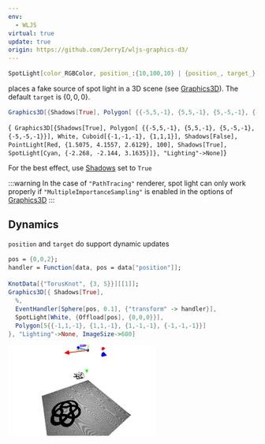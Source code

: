 ```yaml
---
env:
  - WLJS
virtual: true
update: true
origin: https://github.com/JerryI/wljs-graphics-d3/
---
```

```mathematica
SpotLight[color_RGBColor, position_:{10,100,10} | {position_, target_}, angle_:Pi/3, intensity_:100, distance_:0, penumbra_:0, decay_:2]
```

places a fake source of spot light in a 3D scene (see [Graphics3D](frontend/Reference/Graphics3D/Graphics3D.md)). The default `target` is $\{0,0,0\}$. 

```mathematica
Graphics3D[{Shadows[True], Polygon[ {{-5,5,-1}, {5,5,-1}, {5,-5,-1}, {-5,-5,-1}}], White, Cuboid[{-1,-1,-1}, {1,1,1}], Shadows[False], PointLight[Red, {1.5075, 4.1557, 2.6129}, 100], Shadows[True], SpotLight[Cyan, {-2.268, -2.144, 3.1635}]}, "Lighting"->None]
```

<Wl >{`
Graphics3D[{Shadows[True], Polygon[ {{-5,5,-1}, {5,5,-1}, {5,-5,-1}, {-5,-5,-1}}], White, Cuboid[{-1,-1,-1}, {1,1,1}], Shadows[False], PointLight[Red, {1.5075, 4.1557, 2.6129}, 100], Shadows[True], SpotLight[Cyan, {-2.268, -2.144, 3.1635}]}, "Lighting"->None]`}</Wl>

For the best effect, use [Shadows](frontend/Reference/Graphics3D/Shadows.md) set to `True` 

:::warning
In the case of `"PathTracing"` renderer, spot light can only work properly if `"MultipleImportanceSampling"` is enabled in the options of [Graphics3D](frontend/Reference/Graphics3D/Graphics3D.md)
:::

## Dynamics
`position` and `target` do support dynamic updates

```mathematica
pos = {0,0,2};
handler = Function[data, pos = data["position"]];

KnotData[{"TorusKnot", {3, 5}}][[1]];
Graphics3D[{ Shadows[True],
  %, 
  EventHandler[Sphere[pos, 0.1], {"transform" -> handler}], 
  SpotLight[White, {Offload[pos], {0,0,0}}],
  Polygon[5{{-1,1,-1}, {1,1,-1}, {1,-1,-1}, {-1,-1,-1}}]
}, "Lighting"->None, ImageSize->600]
```

![](../../../imgs/neattt.png)

